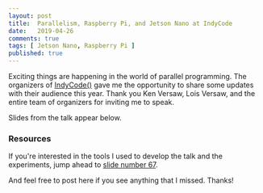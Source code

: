 ```yaml
---
layout: post
title:  Parallelism, Raspberry Pi, and Jetson Nano at IndyCode
date:   2019-04-26
comments: true
tags: [ Jetson Nano, Raspberry Pi ]
published: true
---
```


Exciting things are happening in the world of parallel programming. The organizers of [IndyCode()](https://indycode.amegala.com/) gave me the opportunity to share some updates with their audience this year. Thank you Ken Versaw, Lois Versaw, and the entire team of organizers for inviting me to speak.

Slides from the talk appear below. 

<script async class="speakerdeck-embed" data-id="80b67a72558040e9bf5c3c1f2f1d2d10" data-ratio="1.77777777777778" src="//speakerdeck.com/assets/embed.js"></script>

<!--more-->

### Resources

If you're interested in the tools I used to develop the talk and the
experiments, jump ahead to [slide number 67](https://speakerdeck.com/rayhightower/exploring-parallelism-at-indycode?slide=67).

And feel free to post here if you see anything that I missed. Thanks!

